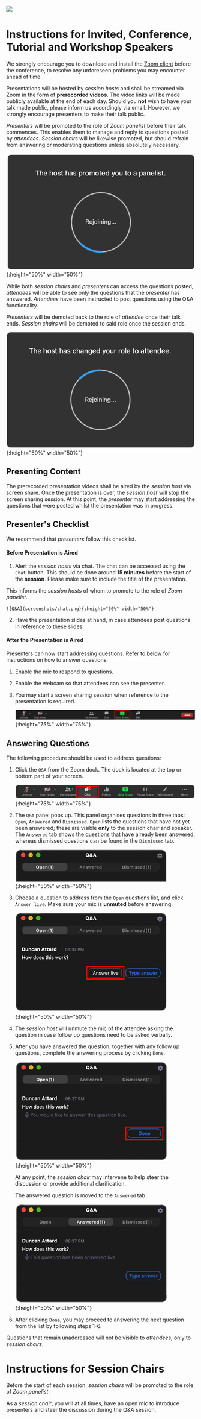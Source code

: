
[![](https://www.discotec.org/2020/discotec2020-banner.jpeg)](https://www.discotec.org/2020/)

# Instructions for Invited, Conference, Tutorial and Workshop Speakers

We strongly encourage you to download and install the [Zoom client](https://zoom.us) before the conference, to resolve any unforeseen problems you may encounter ahead of time. 

Presentations will be hosted by *session hosts* and shall be streamed via Zoom in the form of **prerecorded videos**. The video links will be made publicly available at the end of each day. Should you **not** wish to have your talk made public, please inform us accordingly via email. However, we strongly encourage presenters to make their talk public.

*Presenters* will be promoted to the role of *Zoom panelist* before their talk commences. This enables them to manage and reply to questions posted by *attendees*. *Session chairs* will be likewise promoted, but should refrain from answering or moderating questions unless absolutely necessary. 

![Zoom panelist](screenshots/zoom_panelist.png){:height="50%" width="50%"}

While both *session chairs* and *presenters* can access the questions posted, *attendees* will be able to see only the questions that the *presenter* has answered. *Attendees* have been instructed to post questions using the Q&A functionality.

*Presenters* will be demoted back to the role of *attendee* once their talk ends. *Session chairs* will be demoted to said role once the session ends.

![Zoom attendee](screenshots/zoom_attendee.png){:height="50%" width="50%"}

## Presenting Content

The prerecorded presentation videos shall be aired by the *session host* via screen share. Once the presentation is over, the *session host* will stop the screen sharing session. At this point, the *presenter* may start addressing the questions that were posted whilst the presentation was in progress. 

## Presenter's Checklist

We recommend that *presenters* follow this checklist.

#### Before Presentation is Aired

1. Alert the *session hosts* via chat. The chat can be accessed using the `Chat` button. This should be done around **15 minutes** before the start of the **session**. Please make sure to include the title of the presentation.

This informs the *session hosts* of whom to promote to the role of *Zoom panelist*.

    ![Q&A](screenshots/chat.png){:height="50%" width="50%"}

2. Have the presentation slides at hand, in case attendees post questions in reference to these slides.

#### After the Presentation is Aired

Presenters can now start addressing questions. Refer to [below](#answering-questions) for instructions on how to answer questions.

1. Enable the mic to respond to questions.

2. Enable the webcam so that attendees can see the presenter.

3. You may start a screen sharing session when reference to the presentation is required.

    ![Share Screen](screenshots/share_screen.png){:height="75%" width="75%"}


## Answering Questions

The following procedure should be used to address questions:

1. Click the `Q&A` from the Zoom dock. The dock is located at the top or bottom part of your screen.

    ![Client](screenshots/dock.png){:height="75%" width="75%"}

2. The `Q&A` panel pops up. This panel organises questions in three tabs: `Open`, `Answered` and `Dismissed`. `Open` lists the questions that have not yet been answered; these are visible **only** to the session chair and speaker. The `Answered` tab shows the questions that have already been answered, whereas dismissed questions can be found in the `Dismissed` tab.

    ![Q&A](screenshots/q_and_a_presenter_dialog.png){:height="50%" width="50%"}
    
3. Choose a question to address from the `Open` questions list, and click `Answer live`. Make sure your mic is **unmuted** before answering.

    ![Q&A](screenshots/before_answered_live.png){:height="50%" width="50%"}

4. The *session host* will unmute the mic of the attendee asking the question in case follow up questions need to be asked verbally.

5. After you have answered the question, together with any follow up questions, complete the answering process by clicking `Done`.

    ![Q&A](screenshots/after_answered_live.png){:height="50%" width="50%"}

    At any point, the *session chair* may intervene to help steer the discussion or provide additional clarification.    

    The answered question is moved to the `Answered` tab.

    ![Q&A](screenshots/answered_live.png){:height="50%" width="50%"}

6. After clicking `Done`, you may proceed to answering the next question from the list by following steps 1-6.

Questions that remain unaddressed will not be visible to *attendees*, only to *session chairs*.

# Instructions for Session Chairs

Before the start of each session, *session chairs* will be promoted to the role of *Zoom panelist*.

As a *session chair*, you will at all times, have an open mic to introduce presenters and steer the discussion during the Q&A session.






<!-- # Instructions for Us

To handle questions:

1. Once the speaker presses answer live, this will be shown on the screen

2. We should unmute the asker of the question, so that he can ask follow up questions. Once the question has been answered we unmute the asker. -->

